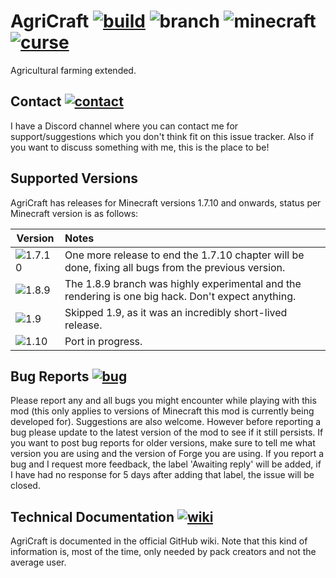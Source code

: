 # AgriCraft [![build]][build-link] ![branch][] ![minecraft][] [![curse]][curse-link]

Agricultural farming extended.

## Contact [![contact]][contact-link]
I have a Discord channel where you can contact me for support/suggestions which you don't think fit on this issue tracker. Also if you want to discuss something with me, this is the place to be!

## Supported Versions
AgriCraft has releases for Minecraft versions 1.7.10 and onwards, status per Minecraft version is as follows:

| Version  | Notes
|----------|:----------
|![1.7.10] | One more release to end the 1.7.10 chapter will be done, fixing all bugs from the previous version.
|![1.8.9]   | The 1.8.9 branch was highly experimental and the rendering is one big hack. Don't expect anything.
|![1.9]    | Skipped 1.9, as it was an incredibly short-lived release.
|![1.10]   | Port in progress.

## Bug Reports [![bug]][bug-link]

Please report any and all bugs you might encounter while playing with this mod (this only applies to versions of Minecraft this mod is currently being developed for). Suggestions are also welcome.
However before reporting a bug please update to the latest version of the mod to see if it still persists.
If you want to post bug reports for older versions, make sure to tell me what version you are using and the version of Forge you are using.
If you report a bug and I request more feedback, the label 'Awaiting reply' will be added, if I have had no response for 5 days after adding that label, the issue will be closed.


## Technical Documentation [![wiki]][wiki-link]

AgriCraft is documented in the official GitHub wiki. Note that
this kind of information is, most of the time, only needed by pack creators and not the average user.

[build-link]:https://travis-ci.org/InfinityRaider/AgriCraft
[build]:https://travis-ci.org/InfinityRaider/AgriCraft.svg?branch=1.8.9 "Travis-CI Build Status"
[branch]:https://img.shields.io/badge/branch-1.8.9-aaaaff.svg "GitHub Branch"
[minecraft]:https://agricraft.github.io/versions/1.10/minecraft.svg "Minecraft Version"
[curse-link]:http://agricraft.github.io/curse
[curse]:https://agricraft.github.io/images/curse.svg "CurseForge"
[contact-link]:https://agricraft.github.io/contact
[contact]:https://agricraft.github.io/images/contact.svg "InfinityRaider Contact"

[bug-link]:https://agricraft.github.io/issues
[bug]:https://agricraft.github.io/images/bug.svg "AgriCraft Issues"

[wiki-link]:https://agricraft.github.io/wiki
[wiki]:https://agricraft.github.io/images/wiki.svg "AgriCraft GitHub Wiki"

[1.7.10]:https://agricraft.github.io/versions/1.7.10/status.svg
[1.8.9]:https://agricraft.github.io/versions/1.8.9/status.svg
[1.9]:https://agricraft.github.io/versions/1.9/status.svg
[1.10]:https://agricraft.github.io/versions/1.10/status.svg
